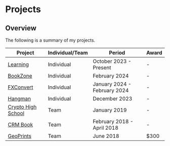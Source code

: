 # Projects

## Overview
The following is a summary of my projects.

Project                                                                        | Individual/Team | Period                       | Award
-------------------------------------------------------------------------------| --------------- | ---------------------------- | ------
[Learning](https://github.com/shumarb/learning)                                | Individual      | October 2023 - Present       | -
[BookZone](https://github.com/shumarb/projects/tree/main/projects/bookZone)    | Individual      | February 2024		        | -
[FXConvert](https://github.com/shumarb/projects/tree/main/projects/fxconvert)  | Individual      | January 2024 - February 2024 | -
[Hangman](https://github.com/shumarb/projects/tree/main/projects/hangman)      | Individual      | December 2023 	            | -
[Crypto High School](https://github.com/shumarb/crypto-high-school)            | Team            | January 2019 		        | -
[CRM Book](https://github.com/shumarb/cs2103)                                  | Team            | February 2018 - April 2018 	| -
[GeoPrints](https://github.com/2018-MTC-dynamicoders/geoprints)                | Team            | June 2018 		            | $300
